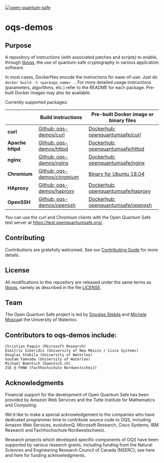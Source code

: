 [![open-quantum-safe](https://circleci.com/gh/open-quantum-safe/oqs-demos.svg?style=svg)](https://app.circleci.com/pipelines/github/open-quantum-safe/oqs-demos)

# oqs-demos

## Purpose

A repository of instructions (with associated patches and scripts) to enable, through [liboqs](https://github.com/open-quantum-safe/liboqs), the use of quantum-safe cryptography in various application software.

In most cases, Dockerfiles encode the instructions for ease-of-use: Just do `docker build -t <package_name> .`. For more detailed usage instructions (parameters, algorithms, etc.) refer to the README for each package.  Pre-built Docker images may also be available.

Currently supported packages:

|                  | **Build instructions**                 | **Pre-built Docker image or binary files**                                                                                   |
| ---------------- | -------------------------------------- | ---------------------------------------------------------------------------------------------------------------------------- |
| **curl**         | [Github: oqs-demos/curl](curl)         | [Dockerhub: openquantumsafe/curl](https://hub.docker.com/repository/docker/openquantumsafe/curl)                             |
| **Apache httpd** | [Github: oqs-demos/httpd](httpd)       | [Dockerhub: openquantumsafe/httpd](https://hub.docker.com/repository/docker/openquantumsafe/httpd)                           |
| **nginx**        | [Github: oqs-demos/nginx](nginx)       | [Dockerhub: openquantumsafe/nginx](https://hub.docker.com/repository/docker/openquantumsafe/nginx)                           |
| **Chromium**     | [Github: oqs-demos/chromium](chromium) | [Binary for Ubuntu 18.04](https://github.com/open-quantum-safe/oqs-demos/releases/download/v0.4.0/chromium-ubuntu-0.4.0.tgz) |
| **HAproxy**      | [Github: oqs-demos/haproxy](haproxy)   | [Dockerhub: openquantumsafe/haproxy](https://hub.docker.com/repository/docker/openquantumsafe/haproxy)                       |
| **OpenSSH**      | [Github: oqs-demos/openssh](openssh)   | [Dockerhub: openquantumsafe/openssh](https://hub.docker.com/repository/docker/openquantumsafe/openssh)                       |

You can use the curl and Chromium clients with the Open Quantum Safe test server at https://test.openquantumsafe.org/.

## Contributing

Contributions are gratefully welcomed. See our [Contributing Guide](https://github.com/open-quantum-safe/oqs-demos/wiki/Contributing-guide) for more details.

## License

All modifications to this repository are released under the same terms as [liboqs](https://github.com/open-quantum-safe/liboqs), namely as described in the file [LICENSE](https://github.com/open-quantum-safe/liboqs/blob/main/LICENSE.txt).

## Team

The Open Quantum Safe project is led by [Douglas Stebila](https://www.douglas.stebila.ca/research/) and [Michele Mosca](http://faculty.iqc.uwaterloo.ca/mmosca/)at the University of Waterloo.

## Contributors to oqs-demos include:

    Christian Paquin (Microsoft Research)
    Dimitris Sikeridis (University of New Mexico / Cisco Systems)
    Douglas Stebila (University of Waterloo)
    Goutam Tamvada (University of Waterloo)
    Michael Baentsch (baentsch.ch)
    ISE @ FHNW (Fachhochschule Nordwestscheiz)

## Acknowledgments

Financial support for the development of Open Quantum Safe has been provided by Amazon Web Services and the Tutte Institute for Mathematics and Computing.

We'd like to make a special acknowledgement to the companies who have dedicated programmer time to contribute source code to OQS, including Amazon Web Services, evolutionQ, Microsoft Research, Cisco Systems, IBM Research and Fachhochschule Nordwestschweiz.

Research projects which developed specific components of OQS have been supported by various research grants, including funding from the Natural Sciences and Engineering Research Council of Canada (NSERC); see here and here for funding acknowledgments.

